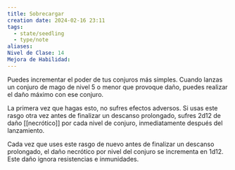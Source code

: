 ```yaml
---
title: Sobrecargar
creation date: 2024-02-16 23:11
tags:
  - state/seedling
  - type/note
aliases: 
Nivel de Clase: 14
Mejora de Habilidad:
---
```

Puedes incrementar el poder de tus conjuros más simples. Cuando lanzas un conjuro de mago de
nivel 5 o menor que provoque daño, puedes realizar el daño máximo con ese conjuro.

La primera vez que hagas esto, no sufres efectos adversos. Si usas este rasgo otra vez antes de
finalizar un descanso prolongado, sufres 2d12 de daño [[necrótico]] por cada nivel de conjuro,
inmediatamente después del lanzamiento. 

Cada vez que uses este rasgo de nuevo antes de finalizar un descanso prolongado, el daño necrótico por nivel del conjuro se incrementa en 1d12. Este daño ignora resistencias e inmunidades.





